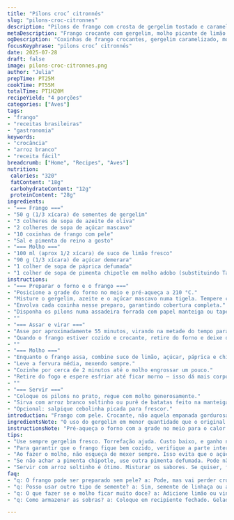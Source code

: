 ```yaml
---
title: "Pilons croc’ citronnés"
slug: "pilons-croc-citronnes"
description: "Pilons de frango com crosta de gergelim tostado e caramelizado com açúcar mascavo, assados até dourar. Molho picante de limão com açúcar demerara e toque de pimenta chipotle substitui o Tabasco para um sabor mais fumado. Receita sem glúten, lactose, nozes e ovos. Serve 4 pessoas, tempo total próximo a 1 hora e 15 minutos. A crocância do gergelim contrasta com a acidez e calor do molho. Ideal para uma refeição reconfortante com arroz branco ou purê."
metaDescription: "Frango crocante com gergelim, molho picante de limão chipotle. Receita deliciosa e sem glúten. Ideal para um jantar reconfortante."
ogDescription: "Coxinhas de frango crocantes, gergelim caramelizado, molho picante de limão chipotle. Perfeitas para um jantar especial."
focusKeyphrase: "pilons croc’ citronnés"
date: 2025-07-28
draft: false
image: pilons-croc-citronnes.png
author: "Julia"
prepTime: PT25M
cookTime: PT55M
totalTime: PT1H20M
recipeYield: "4 porções"
categories: ["Aves"]
tags:
- "frango"
- "receitas brasileiras"
- "gastronomia"
keywords:
- "crocância"
- "arroz branco"
- "receita fácil"
breadcrumb: ["Home", "Recipes", "Aves"]
nutrition: 
 calories: "320"
 fatContent: "18g"
 carbohydrateContent: "12g"
 proteinContent: "28g"
ingredients:
- "=== Frango ==="
- "50 g (1/3 xícara) de sementes de gergelim"
- "3 colheres de sopa de azeite de oliva"
- "2 colheres de sopa de açúcar mascavo"
- "10 coxinhas de frango com pele"
- "Sal e pimenta do reino a gosto"
- "=== Molho ==="
- "100 ml (aprox 1/2 xícara) de suco de limão fresco"
- "90 g (1/3 xícara) de açúcar demerara"
- "1 colher de sopa de páprica defumada"
- "1 colher de sopa de pimenta chipotle em molho adobo (substituindo Tabasco)"
instructions:
- "=== Preparar o forno e o frango ==="
- "Posicione a grade do forno no meio e pré-aqueça a 210 °C."
- "Misture o gergelim, azeite e o açúcar mascavo numa tigela. Tempere com sal e pimenta."
- "Envolva cada coxinha nesse preparo, garantindo cobertura completa."
- "Disponha os pilons numa assadeira forrada com papel manteiga ou tapete silicone."
- ""
- "=== Assar e virar ==="
- "Asse por aproximadamente 55 minutos, virando na metade do tempo para dourar por igual."
- "Quando o frango estiver cozido e crocante, retire do forno e deixe descansar."
- ""
- "=== Molho ==="
- "Enquanto o frango assa, combine suco de limão, açúcar, páprica e chipotle numa panela pequena."
- "Leve a fervura média, mexendo sempre."
- "Cozinhe por cerca de 2 minutos até o molho engrossar um pouco."
- "Retire do fogo e espere esfriar até ficar morno – isso dá mais corpo e sabor."
- ""
- "=== Servir ==="
- "Coloque os pilons no prato, regue com molho generosamente."
- "Sirva com arroz branco soltinho ou purê de batatas feito na manteiga de coco para manter sem lactose."
- "Opcional: salpique cebolinha picada para frescor."
introduction: "Frango com pele. Crocante, não aquela empanada gordurosa, mas sementes de gergelim que estalam na boca. Tem o toque doce do açúcar mascavo, só um pouco pra caramelizar o sabor. Suco de limão na brasa, ácido e fresco. A pimenta chipotle traz fumaça, nada de pimenta qualquer, a mexicana que brilha no molho. Assa devagar, vai pegando cor, e no final, molho quente, quase como um xarope picante que gruda no frango crocante. Serve com arroz branco, simples, solto. Pode ser purê, se quiser. Contraste e conforto."
ingredientsNote: "O uso do gergelim em menor quantidade que o original deixa a crosta mais fina, mas ainda presente. Trocar o Tabasco pela pimenta chipotle adobo confere um sabor mais profundo, menos ácido e mais defumado, combina com o limão e o doce demerara em vez de açúcar mascavo tradicional, trazendo nuances diferentes. Use coxinhas com pele, são mais suculentas e garantem crocância. Adoce pouco, para não mascarar o picante e o cítrico. Sal e pimenta para ajustar, afinal sem tempero não vira nada. Azeite de oliva extra-virgem para envolver o gergelim e ajudar na crocância também é essencial."
instructionsNote: "Pré-aqueça o forno com a grade no meio para o calor circular bem. Misture os ingredientes do frango com as mãos para distribuir tudo por igual, sem perder sementes no fundo. Assar por quase uma hora em potência média alta para dourar e terminar de cozinhar. Virar arrebenta a crosta e mistura os sabores. O molho engrossa em poucos minutos, mexa sempre para não queimar. Deixe esfriar para não queimar quando regar o frango, e para engrossar até ficar uma calda leve. Sirva quente, com a crocância e o toque fresco do molho misturando contraste e textura."
tips:
- "Use sempre gergelim fresco. Torrefação ajuda. Custo baixo, e ganho na crocância. Mistura bem com o azeite. Evita que o açúcar mascavo seja excessivo. Verifique a temperatura do forno, se está bom. Ajuste na primeira vez. Cada forno é diferente, calor é diferente."
- "Para garantir que o frango fique bem cozido, verifique a parte interna. Temperatura ideal é acima de 75 graus. Essa dica evita carne crua. Se não tiver termômetro, faça um corte. A carne deve estar clara, sem vermelhidão. Cuidado com o tempo. O frango seca rápido."
- "Ao fazer o molho, não esqueça de mexer sempre. Isso evita que o açúcar queime. Quando ferver, reduza o fogo. Molho deve ficar espesso. Se estiver muito líquido, deixe mais um pouco. Alternativa é adicionar mais açúcar, mas cuidado. Não pode adoçar demais."
- "Se não achar a pimenta chipotle, use outra pimenta defumada. Pode não ter o mesmo sabor, mas traz um toque interessante. Está no mercado ou em lojas de ingredientes internacionais. Para aumentar a picância, adicione mais chipotle. Pouco a pouco pode ser o segredo."
- "Servir com arroz soltinho é ótimo. Misturar os sabores. Se quiser, faça um purê leve. Pode usar manteiga de coco para manter a receita sem lactose. Não esqueça da cebolinha, traz frescor. Mix de sabores dentro do prato é a chave."
faq:
- "q: O frango pode ser preparado sem pele? a: Pode, mas vai perder crocância. A pele ajuda a manter a umidade. Frango sem pele seca rápido. Se optar, uma solução é usar peito. Cozinhe com cuidado. O tempo muda."
- "q: Posso usar outro tipo de semente? a: Sim, semente de linhaça ou até amendoim. Mas lembrando que o sabor será diferente. Gergelim combina muito com limão. Outra semente pode não funcionar igual. Testar é sempre bom."
- "q: O que fazer se o molho ficar muito doce? a: Adicione limão ou vinagre. Isso equilibra os sabores. Um toque a mais de pimenta faz diferença. Mas, atenção, não exagere. Misturas podem ser delicadas."
- "q: Como armazenar as sobras? a: Coloque em recipiente fechado. Geladeira é o melhor lugar. Consumir em até três dias. Reaquecendo no forno vai manter a crocância. Micro-ondas pode deixar o frango murcha. Cuidado com isso."

---
```

